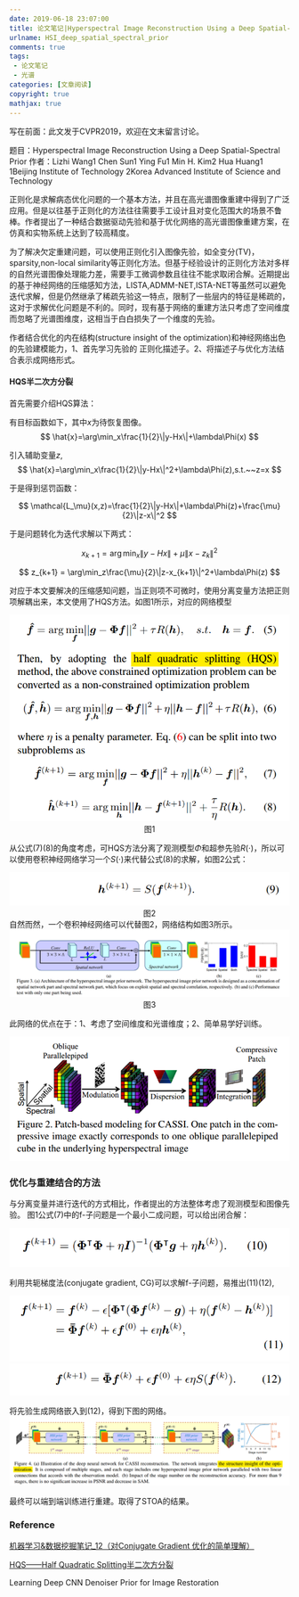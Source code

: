 ```yaml
---
date: 2019-06-18 23:07:00
title: 论文笔记|Hyperspectral Image Reconstruction Using a Deep Spatial-Spectral Prior
urlname: HSI_deep_spatial_spectral_prior
comments: true
tags:
 - 论文笔记
 - 光谱
categories: [文章阅读]
copyright: true
mathjax: true
---
```



写在前面：此文发于CVPR2019，欢迎在文末留言讨论。

[//]:，并公布了[代码](https://github.com/JiaRenChang/PSMNet)

题目：Hyperspectral Image Reconstruction Using a Deep Spatial-Spectral Prior
作者：Lizhi Wang1 Chen Sun1 Ying Fu1 Min H. Kim2 Hua Huang1
1Beijing Institute of Technology 2Korea Advanced Institute of Science and Technology

<!--more-->


正则化是求解病态优化问题的一个基本方法，并且在高光谱图像重建中得到了广泛应用。但是以往基于正则化的方法往往需要手工设计且对变化范围大的场景不鲁棒。作者提出了一种结合数据驱动先验和基于优化网络的高光谱图像重建方案，在仿真和实物系统上达到了较高精度。

为了解决欠定重建问题，可以使用正则化引入图像先验，如全变分(TV)，sparsity,non-local similarity等正则化方法。但基于经验设计的正则化方法对多样的自然光谱图像处理能力差，需要手工微调参数且往往不能求取闭合解。近期提出的基于神经网络的压缩感知方法，LISTA,ADMM-NET,ISTA-NET等虽然可以避免迭代求解，但是仍然继承了稀疏先验这一特点，限制了一些层内的特征是稀疏的，这对于求解优化问题是不利的。同时，现有基于网络的重建方法只考虑了空间维度而忽略了光谱图维度，这相当于白白损失了一个维度的先验。

作者结合优化的内在结构(structure insight of the optimization)和神经网络出色的先验建模能力，1、首先学习先验的 正则化描述子。2、将描述子与优化方法结合表示成网络形式。



#### HQS半二次方分裂
首先需要介绍HQS算法：

有目标函数如下，其中$x$为待恢复图像。
$$
\hat{x}=\arg\min_x\frac{1}{2}\|y-Hx\|+\lambda\Phi(x)
$$

引入辅助变量$z$,
$$
\hat{x}=\arg\min_x\frac{1}{2}\|y-Hx\|^2+\lambda\Phi(z),s.t.~~z=x
$$

于是得到惩罚函数：

$$
\mathcal{L_\mu}(x,z)=\frac{1}{2}\|y-Hx\|+\lambda\Phi(z)+\frac{\mu}{2}\|z-x\|^2
$$


于是问题转化为迭代求解以下两式：

$$
x_{k+1}=\arg\min_x\|y-Hx\|+\mu\|x-z_k\|^2
$$

$$
z_{k+1} = \arg\min_z\frac{\mu}{2}\|z-x_{k+1}\|^2+\lambda\Phi(z)
$$


对应于本文要解决的压缩感知问题，当正则项不可微时，使用分离变量方法把正则项解耦出来，本文使用了HQS方法。如图1所示，对应的网络模型

<div align = center>
<img src = "./paper_Hyperspectral_Image_Reconstruction_Using_a_Deep_Spatial-Spectral_Prior_CVPR_2019/eq1.png" />
图1</div>



从公式(7)(8)的角度考虑，可HQS方法分离了观测模型$\Phi$和超参先验$R(\cdot)$，所以可以使用卷积神经网络学习一个$S(\cdot)$来代替公式(8)的求解，如图2公式：

<div align = center>
<img src = "./paper_Hyperspectral_Image_Reconstruction_Using_a_Deep_Spatial-Spectral_Prior_CVPR_2019/eq2.png" />
图2</div>
自然而然，一个卷积神经网络可以代替图2，网络结构如图3所示。

<div align = center>
<img src = "paper_Hyperspectral_Image_Reconstruction_Using_a_Deep_Spatial-Spectral_Prior_CVPR_2019/priornet.png" />
图3</div>



此网络的优点在于：1、考虑了空间维度和光谱维度；2、简单易学好训练。


![cassimodel](./paper_Hyperspectral_Image_Reconstruction_Using_a_Deep_Spatial-Spectral_Prior_CVPR_2019/cassimodel.png)

### 优化与重建结合的方法

与分离变量并进行迭代的方式相比，作者提出的方法整体考虑了观测模型和图像先验。
图1公式(7)中的f-子问题是一个最小二成问题，可以给出闭合解：


![cassimodel](./paper_Hyperspectral_Image_Reconstruction_Using_a_Deep_Spatial-Spectral_Prior_CVPR_2019/eq3.png)

利用共轭梯度法(conjugate gradient, CG)可以求解f-子问题，易推出(11)(12),

![cassimodel](./paper_Hyperspectral_Image_Reconstruction_Using_a_Deep_Spatial-Spectral_Prior_CVPR_2019/eq4.png)
![cassimodel](./paper_Hyperspectral_Image_Reconstruction_Using_a_Deep_Spatial-Spectral_Prior_CVPR_2019/eq5.png)

将先验生成网络嵌入到(12)，得到下图的网络。
![reconstructionnet](./paper_Hyperspectral_Image_Reconstruction_Using_a_Deep_Spatial-Spectral_Prior_CVPR_2019/reconstructionnet.png)

最终可以端到端训练进行重建。取得了STOA的结果。

### Reference
[机器学习&数据挖掘笔记_12（对Conjugate Gradient 优化的简单理解）](https://www.cnblogs.com/tornadomeet/p/3265225.html)

[HQS——Half Quadratic Splitting半二次方分裂](https://www.cnblogs.com/wxl845235800/p/10734866.html)


Learning Deep CNN Denoiser Prior for Image Restoration




